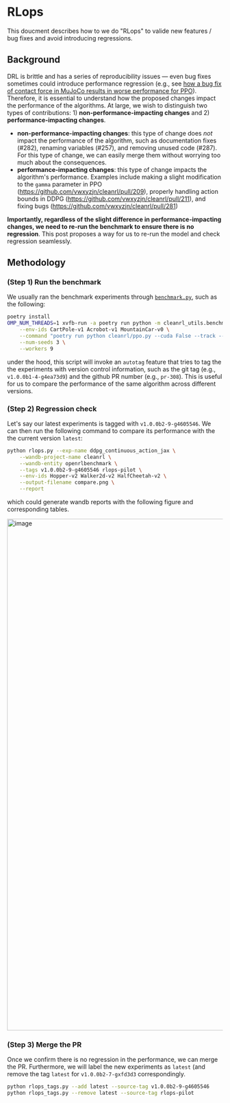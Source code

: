 # RLops

This doucment describes how to we do "RLops" to valide new features / bug fixes and avoid introducing regressions.


## Background
DRL is brittle and has a series of reproducibility issues — even bug fixes sometimes could introduce performance regression (e.g., see [how a bug fix of contact force in MuJoCo results in worse performance for PPO](https://github.com/openai/gym/pull/2762#discussion_r853488897)). Therefore, it is essential to understand how the proposed changes impact the performance of the algorithms. At large, we wish to distinguish two types of contributions: 1) **non-performance-impacting changes** and 2) **performance-impacting changes**. 

* **non-performance-impacting changes**: this type of change does *not* impact the performance of the algorithm, such as documentation fixes (#282), renaming variables (#257), and removing unused code (#287). For this type of change, we can easily merge them without worrying too much about the consequences.
* **performance-impacting changes**: this type of change impacts the algorithm's performance. Examples include making a slight modification to the `gamma` parameter in PPO  (https://github.com/vwxyzjn/cleanrl/pull/209), properly handling action bounds in DDPG (https://github.com/vwxyzjn/cleanrl/pull/211), and fixing bugs (https://github.com/vwxyzjn/cleanrl/pull/281)


**Importantly, regardless of the slight difference in performance-impacting changes, we need to re-run the benchmark to ensure there is no regression**. This post proposes a way for us to re-run the model and check regression seamlessly.

## Methodology


### (Step 1) Run the benchmark

We usually ran the benchmark experiments through [`benchmark.py`](https://github.com/vwxyzjn/cleanrl/blob/master/cleanrl_utils/benchmark.py), such as the following:

```bash
poetry install
OMP_NUM_THREADS=1 xvfb-run -a poetry run python -m cleanrl_utils.benchmark \
    --env-ids CartPole-v1 Acrobot-v1 MountainCar-v0 \
    --command "poetry run python cleanrl/ppo.py --cuda False --track --capture-video" \
    --num-seeds 3 \
    --workers 9
```

under the hood, this script will invoke an `autotag` feature that tries to tag the the experiments with version control information, such as the git tag (e.g., `v1.0.0b1-4-g4ea73d9`) and the github PR number (e.g., `pr-308`). This is useful for us to compare the performance of the same algorithm across different versions.


### (Step 2) Regression check

Let's say our latest experiments is tagged with `v1.0.0b2-9-g4605546`. We can then run the following command to compare its performance with the the current version `latest`:


```bash
python rlops.py --exp-name ddpg_continuous_action_jax \
    --wandb-project-name cleanrl \
    --wandb-entity openrlbenchmark \
    --tags v1.0.0b2-9-g4605546 rlops-pilot \
    --env-ids Hopper-v2 Walker2d-v2 HalfCheetah-v2 \
    --output-filename compare.png \
    --report
```
which could generate wandb reports with the following figure and corresponding tables.

<img width="1195" alt="image" src="https://user-images.githubusercontent.com/5555347/196775462-2ef25c47-72dd-426d-88b8-9d74e5062936.png">


### (Step 3) Merge the PR

Once we confirm there is no regression in the performance, we can merge the PR. Furthermore, we will label the new experiments as `latest` (and remove the tag `latest` for `v1.0.0b2-7-gxfd3d3` correspondingly. 

```bash
python rlops_tags.py --add latest --source-tag v1.0.0b2-9-g4605546
python rlops_tags.py --remove latest --source-tag rlops-pilot
```
```
